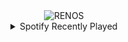 <div align="center">
<picture>
    <source media="(prefers-color-scheme: dark)" srcset="https://i.ibb.co/fMkWHz7/output-gif.gif">
    <source media="(prefers-color-scheme: light)" srcset="https://i.ibb.co/fMkWHz7/output-gif.gif">
    <img alt="RENOS" src="https://i.ibb.co/fMkWHz7/output-gif.gif">
</picture>
<details>
<summary>Spotify Recently Played</summary>
<img src="https://spotify-recently-played-readme.vercel.app/api?user=31d6d6zerc5ct6kck32na2ozsqf4&unique=1&width=400" alt="Spotify" />
</details>
</div>

<!-- Image deletion URL: https://ibb.co/wySq4F1/9370e4161ff64f5ada325b12f02aff32 -->